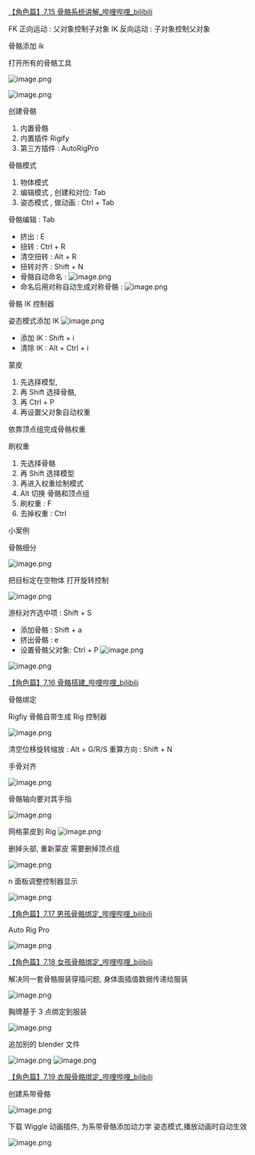 
[【角色篇】7.15 骨骼系统讲解_哔哩哔哩_bilibili](https://www.bilibili.com/video/BV11H4y1P7RV?vd_source=ebf06d572d5366b5ef7bc5032fefb08d&spm_id_from=333.788.videopod.episodes&p=68)

FK 正向运动 : 父对象控制子对象
IK 反向运动 : 子对象控制父对象


骨骼添加 ik 

打开所有的骨骼工具

![image.png](https://image-1253155090.cos.ap-nanjing.myqcloud.com/202411111410806.png)


![image.png](https://image-1253155090.cos.ap-nanjing.myqcloud.com/202411111409828.png)

创建骨骼
1. 内置骨骼
2. 内置插件 Rigify
3. 第三方插件 : AutoRigPro

骨骼模式
1. 物体模式
2. 编辑模式 , 创建和对位: Tab
3. 姿态模式 , 做动画 : Ctrl + Tab

骨骼编辑 : Tab
- 挤出 : E
- 扭转 : Ctrl + R
- 清空扭转 : Alt + R
- 扭转对齐 : Shift + N
- 骨骼自动命名 : ![image.png](https://image-1253155090.cos.ap-nanjing.myqcloud.com/202411111421590.png)
- 命名后用对称自动生成对称骨骼 : ![image.png](https://image-1253155090.cos.ap-nanjing.myqcloud.com/202411111422967.png)

骨骼 IK 控制器

姿态模式添加 IK
![image.png](https://image-1253155090.cos.ap-nanjing.myqcloud.com/202411111425755.png)

- 添加 IK : Shift + i
- 清除 IK : Alt + Ctrl + i

蒙皮

1. 先选择模型, 
2. 再 Shift 选择骨骼, 
3. 再 Ctrl + P
4. 再设置父对象自动权重

依靠顶点组完成骨骼权重

刷权重
1. 先选择骨骼
2. 再 Shift 选择模型
3. 再进入权重绘制模式
4. Alt 切换 骨骼和顶点组
5. 刷权重 : F
6. 去掉权重 : Ctrl 

小案例

骨骼细分

![image.png](https://image-1253155090.cos.ap-nanjing.myqcloud.com/202411111436198.png)

把目标定在空物体
打开旋转控制

![image.png](https://image-1253155090.cos.ap-nanjing.myqcloud.com/202411111438268.png)

游标对齐选中项 : Shift + S

- 添加骨骼 : Shift + a
- 挤出骨骼 : e
- 设置骨骼父对象: Ctrl + P
![image.png](https://image-1253155090.cos.ap-nanjing.myqcloud.com/202411111442509.png)

![image.png](https://image-1253155090.cos.ap-nanjing.myqcloud.com/202411111450241.png)

[【角色篇】7.16 骨骼搭建_哔哩哔哩_bilibili](https://www.bilibili.com/video/BV11H4y1P7RV?vd_source=ebf06d572d5366b5ef7bc5032fefb08d&spm_id_from=333.788.player.switch&p=69)

骨骼绑定

Rigfiy 骨骼自带生成 Rig 控制器

![image.png](https://image-1253155090.cos.ap-nanjing.myqcloud.com/202411111522515.png)

清空位移旋转缩放 : Alt + G/R/S
重算方向 : Shift + N 

手骨对齐

![image.png](https://image-1253155090.cos.ap-nanjing.myqcloud.com/202411111533072.png)

骨骼轴向要对其手指

![image.png](https://image-1253155090.cos.ap-nanjing.myqcloud.com/202411111533080.png)

网格蒙皮到 Rig
![image.png](https://image-1253155090.cos.ap-nanjing.myqcloud.com/202411111541126.png)

删掉头部, 重新蒙皮
需要删掉顶点组

![image.png](https://image-1253155090.cos.ap-nanjing.myqcloud.com/202411111544617.png)

n 面板调整控制器显示 

![image.png](https://image-1253155090.cos.ap-nanjing.myqcloud.com/202411111548517.png)

[【角色篇】7.17 男孩骨骼绑定_哔哩哔哩_bilibili](https://www.bilibili.com/video/BV11H4y1P7RV?vd_source=ebf06d572d5366b5ef7bc5032fefb08d&spm_id_from=333.788.player.switch&p=70)

Auto Rig Pro

![image.png](https://image-1253155090.cos.ap-nanjing.myqcloud.com/202411111624589.png)

[【角色篇】7.18 女孩骨骼绑定_哔哩哔哩_bilibili](https://www.bilibili.com/video/BV11H4y1P7RV?vd_source=ebf06d572d5366b5ef7bc5032fefb08d&spm_id_from=333.788.player.switch&p=71)

解决同一套骨骼服装穿插问题, 身体面插值数据传递给服装

![image.png](https://image-1253155090.cos.ap-nanjing.myqcloud.com/202411111638789.png)

胸牌基于 3 点绑定到服装

![image.png](https://image-1253155090.cos.ap-nanjing.myqcloud.com/202411111641506.png)

追加别的 blender 文件

![image.png](https://image-1253155090.cos.ap-nanjing.myqcloud.com/202411111643329.png)
![image.png](https://image-1253155090.cos.ap-nanjing.myqcloud.com/202411111649453.png)

[【角色篇】7.19 衣服骨骼绑定_哔哩哔哩_bilibili](https://www.bilibili.com/video/BV11H4y1P7RV?vd_source=ebf06d572d5366b5ef7bc5032fefb08d&spm_id_from=333.788.videopod.episodes&p=72)

创建系带骨骼

![image.png](https://image-1253155090.cos.ap-nanjing.myqcloud.com/202411111651616.png)

下载 Wiggle 动画插件, 为系带骨骼添加动力学
姿态模式,播放动画时自动生效

![image.png](https://image-1253155090.cos.ap-nanjing.myqcloud.com/202411111654076.png)
